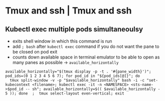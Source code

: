 # Tmux and ssh | Tmux and ssh

## Kubectl exec multiple pods simultaneoulsy

* exits shell window in which this command is run
* add `; bash` after `kubectl exec` command if you do not want the pane to be closed on pod exit
* counts down available space in terminal emulator to be able to open as many panes as possible -> `available_horizontally`

```text
available_horizontally="$(tmux display -p -t . '#{pane_width}')"; pod_ids=(0 1 2 3 4 5 6 7); for pod_id in "${pod_ids[@]}"; do
  tmux split-window -v -p "$available_horizontally" bash -i -c "set-kubecontext <filename>; kubectl exec -it -n <NAMESPACE> <sts-name->$pod_id -- sh"; available_horizontally=$(( $available_horizontally - 5 )); done  ;  tmux select-layout even-vertical; exit
```
